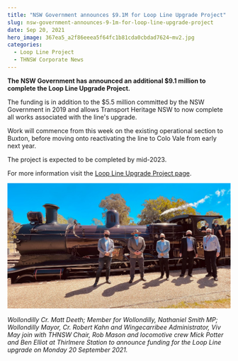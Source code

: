 ```yaml
---
title: "NSW Government announces $9.1M for Loop Line Upgrade Project"
slug: nsw-government-announces-9-1m-for-loop-line-upgrade-project
date: Sep 20, 2021
hero_image: 367ea5_a2f86eeea5f64fc1b81cda0cbdad7624~mv2.jpg
categories:
  - Loop Line Project
  - THNSW Corporate News
---
```



**The NSW Government has announced an additional $9.1 million to complete the Loop Line Upgrade Project.**

The funding is in addition to the $5.5 million committed by the NSW Government in 2019 and allows Transport Heritage NSW to now complete all works associated with the line's upgrade.

Work will commence from this week on the existing operational section to Buxton, before moving onto reactivating the line to Colo Vale from early next year.

The project is expected to be completed by mid-2023.

For more information visit the [Loop Line Upgrade Project page](http://www.thnsw.com.au/loop-line).

![ree](367ea5_a2f86eeea5f64fc1b81cda0cbdad7624~mv2.jpg)

*Wollondilly Cr. Matt Deeth; Member for Wollondilly, Nathaniel Smith MP; Wollondilly Mayor, Cr. Robert Kahn and Wingecarribee Administrator, Viv May join with THNSW Chair, Rob Mason and locomotive crew Mick Potter and Ben Elliot at Thirlmere Station to announce funding for the Loop Line upgrade on Monday 20 September 2021.*

